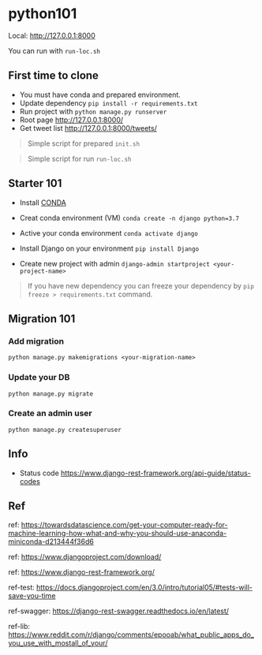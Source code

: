 # python101

Local: http://127.0.0.1:8000

You can run with `run-loc.sh`

## First time to clone

- You must have conda and prepared environment.
- Update dependency `pip install -r requirements.txt`
- Run project with `python manage.py runserver`
- Root page http://127.0.0.1:8000/
- Get tweet list http://127.0.0.1:8000/tweets/

> Simple script for prepared `init.sh`

> Simple script for run `run-loc.sh`

## Starter 101

- Install [CONDA](https://www.anaconda.com/distribution/#download-section)

- Creat conda environment (VM) `conda create -n django python=3.7`

- Active your conda environment `conda activate django`

- Install Django on your environment `pip install Django`

- Create new project with admin `django-admin startproject <your-project-name>`

> If you have new dependency you can freeze your dependency by `pip freeze > requirements.txt` command.

## Migration 101

### Add migration

`python manage.py makemigrations <your-migration-name>`

### Update your DB

`python manage.py migrate`

### Create an admin user

`python manage.py createsuperuser`

## Info

- Status code https://www.django-rest-framework.org/api-guide/status-codes

## Ref

ref: https://towardsdatascience.com/get-your-computer-ready-for-machine-learning-how-what-and-why-you-should-use-anaconda-miniconda-d213444f36d6

ref: https://www.djangoproject.com/download/

ref: https://www.django-rest-framework.org/

ref-test: https://docs.djangoproject.com/en/3.0/intro/tutorial05/#tests-will-save-you-time

ref-swagger: https://django-rest-swagger.readthedocs.io/en/latest/

ref-lib: https://www.reddit.com/r/django/comments/epooab/what_public_apps_do_you_use_with_mostall_of_your/
